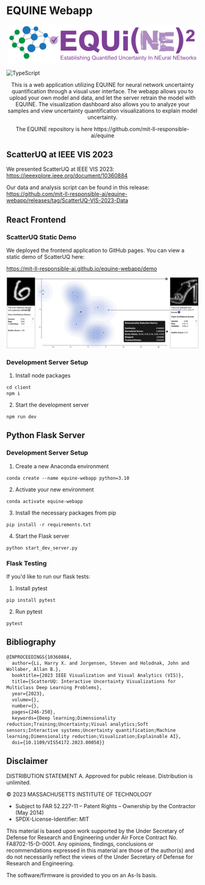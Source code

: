 # EQUINE Webapp

<p align="center">
  <img width="500" src="client/public/EQUI(NE)^2_Full_Logo.svg">
</p>

![TypeScript](https://badgen.net/badge/-/TypeScript/blue?icon=typescript&label)
<p align="center">
  This is a web application utilizing EQUINE for neural network uncertainty quantification through a visual user interface. The webapp allows you to upload your own model and data, and let the server retrain the model with EQUINE. The visualization dashboard also allows you to analyze your samples and view uncertainty quantification visualizations to explain model uncertainty.
</p>

<p align="center">
  The EQUINE repository is here https://github.com/mit-ll-responsible-ai/equine
</p>

## ScatterUQ at IEEE VIS 2023
We presented ScatterUQ at IEEE VIS 2023: https://ieeexplore.ieee.org/document/10360884

Our data and analysis script can be found in this release: https://github.com/mit-ll-responsible-ai/equine-webapp/releases/tag/ScatterUQ-VIS-2023-Data

## React Frontend

### ScatterUQ Static Demo
We deployed the frontend application to GitHub pages. You can view a static demo of ScatterUQ here:

https://mit-ll-responsible-ai.github.io/equine-webapp/demo

[![ScatterUQ Out of Distribution Example](client/public/ood.png)](https://mit-ll-responsible-ai.github.io/equine-webapp/demo)

### Development Server Setup
1. Install node packages
```
cd client
npm i
```

2. Start the development server
```
npm run dev
```


## Python Flask Server

### Development Server Setup
1. Create a new Anaconda environment
```
conda create --name equine-webapp python=3.10
```

2. Activate your new environment
```
conda activate equine-webapp
```

3. Install the necessary packages from pip
```
pip install -r requirements.txt
```

4. Start the Flask server
```
python start_dev_server.py
```

### Flask Testing
If you'd like to run our flask tests:
1. Install pytest
```
pip install pytest
```

2. Run pytest
```
pytest
```

## Bibliography

```
@INPROCEEDINGS{10360884,
  author={Li, Harry X. and Jorgensen, Steven and Holodnak, John and Wollaber, Allan B.},
  booktitle={2023 IEEE Visualization and Visual Analytics (VIS)}, 
  title={ScatterUQ: Interactive Uncertainty Visualizations for Multiclass Deep Learning Problems}, 
  year={2023},
  volume={},
  number={},
  pages={246-250},
  keywords={Deep learning;Dimensionality reduction;Training;Uncertainty;Visual analytics;Soft sensors;Interactive systems;Uncertainty quantification;Machine learning;Dimensionality reduction;Visualization;Explainable AI},
  doi={10.1109/VIS54172.2023.00058}}
```

## Disclaimer

DISTRIBUTION STATEMENT A. Approved for public release. Distribution is unlimited.

© 2023 MASSACHUSETTS INSTITUTE OF TECHNOLOGY

- Subject to FAR 52.227-11 – Patent Rights – Ownership by the Contractor (May 2014)
- SPDX-License-Identifier: MIT

This material is based upon work supported by the Under Secretary of Defense for Research and Engineering under Air Force Contract No. FA8702-15-D-0001. Any opinions, findings, conclusions or recommendations expressed in this material are those of the author(s) and do not necessarily reflect the views of the Under Secretary of Defense for Research and Engineering.

The software/firmware is provided to you on an As-Is basis.

